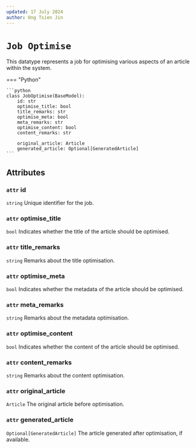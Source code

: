 ```yaml
---
updated: 17 July 2024
author: Ong Tsien Jin
---
```


# `Job Optimise`

This datatype represents a job for optimising various aspects of an article within the system.

=== "Python"

    ```python
    class JobOptimise(BaseModel):
        id: str
        optimise_title: bool
        title_remarks: str
        optimise_meta: bool
        meta_remarks: str
        optimise_content: bool
        content_remarks: str

        original_article: Article
        generated_article: Optional[GeneratedArticle]
    ```

## Attributes

### `attr` id

`string` Unique identifier for the job.

### `attr` optimise_title

`bool` Indicates whether the title of the article should be optimised.

### `attr` title_remarks

`string` Remarks about the title optimisation.

### `attr` optimise_meta

`bool` Indicates whether the metadata of the article should be optimised.

### `attr` meta_remarks

`string` Remarks about the metadata optimisation.

### `attr` optimise_content

`bool` Indicates whether the content of the article should be optimised.

### `attr` content_remarks

`string` Remarks about the content optimisation.

### `attr` original_article

`Article` The original article before optimisation.

### `attr` generated_article

`Optional[GeneratedArticle]` The article generated after optimisation, if available.
